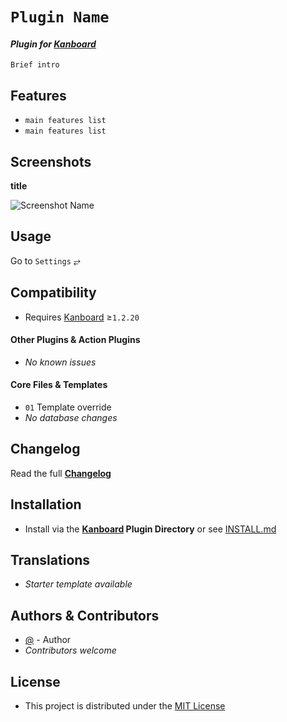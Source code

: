 # `Plugin Name`

#### _Plugin for [Kanboard](https://github.com/kanboard/kanboard "Kanboard - Kanban Project Management Software")_

`Brief intro`


Features
-------------

- `main features list`
- `main features list`


Screenshots
----------

**title**  

![Screenshot Name](../master/Screenshots/screenshot-name.png "Read Screenshot Name")


Usage
-------------

Go to `Settings` &#10562;


Compatibility
-------------

- Requires [Kanboard](https://github.com/kanboard/kanboard "Kanboard - Kanban Project Management Software") ≥`1.2.20`

#### Other Plugins & Action Plugins
- _No known issues_
#### Core Files & Templates
- `01` Template override
- _No database changes_


Changelog
---------

Read the full [**Changelog**](../master/changelog.md "See changes")
 

Installation
------------

- Install via the **[Kanboard](https://github.com/kanboard/kanboard "Kanboard - Kanban Project Management Software") Plugin Directory** or see [INSTALL.md](../master/INSTALL.md)


Translations
------------

- _Starter template available_

Authors & Contributors
----------------------

- [@](https://github.com/url) - Author
- _Contributors welcome_


License
-------
- This project is distributed under the [MIT License](../master/LICENSE "Read The MIT license")
